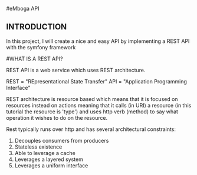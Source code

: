 #eMboga API

## INTRODUCTION

In this project, I will create a nice and easy API by implementing a REST API with the symfony framework

#WHAT IS A REST API?

REST API is a web service which uses REST architecture.

REST = "REpresentational State Transfer"
API = "Application Programming Interface"

REST architecture is resource based which means that it is focused on resources instead on actions meaning 
that it calls (in URI) a resource (in this tutorial the resource is 'type') and uses http verb (method) to 
say what operation it wishes to do on the resource.

Rest typically runs over http and has several architectural constraints:

1. Decouples consumers from producers
1. Stateless existence
1. Able to leverage a cache
1. Leverages a layered system
1. Leverages a uniform interface
